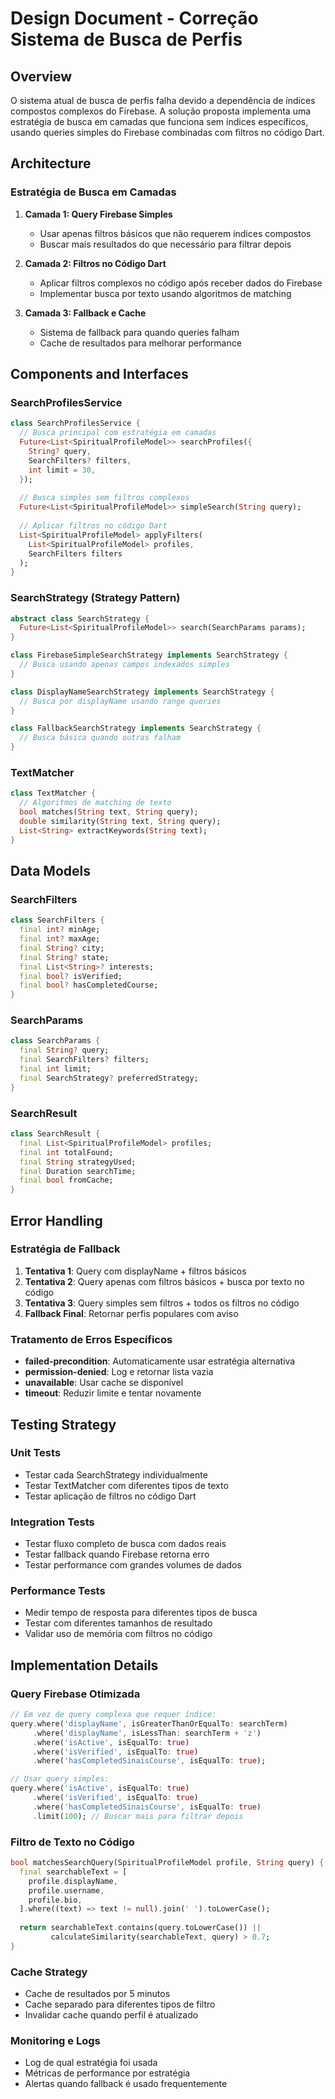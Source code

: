 # Design Document - Correção Sistema de Busca de Perfis

## Overview

O sistema atual de busca de perfis falha devido a dependência de índices compostos complexos do Firebase. A solução proposta implementa uma estratégia de busca em camadas que funciona sem índices específicos, usando queries simples do Firebase combinadas com filtros no código Dart.

## Architecture

### Estratégia de Busca em Camadas

1. **Camada 1: Query Firebase Simples**
   - Usar apenas filtros básicos que não requerem índices compostos
   - Buscar mais resultados do que necessário para filtrar depois

2. **Camada 2: Filtros no Código Dart**
   - Aplicar filtros complexos no código após receber dados do Firebase
   - Implementar busca por texto usando algoritmos de matching

3. **Camada 3: Fallback e Cache**
   - Sistema de fallback para quando queries falham
   - Cache de resultados para melhorar performance

## Components and Interfaces

### SearchProfilesService
```dart
class SearchProfilesService {
  // Busca principal com estratégia em camadas
  Future<List<SpiritualProfileModel>> searchProfiles({
    String? query,
    SearchFilters? filters,
    int limit = 30,
  });
  
  // Busca simples sem filtros complexos
  Future<List<SpiritualProfileModel>> simpleSearch(String query);
  
  // Aplicar filtros no código Dart
  List<SpiritualProfileModel> applyFilters(
    List<SpiritualProfileModel> profiles,
    SearchFilters filters
  );
}
```

### SearchStrategy (Strategy Pattern)
```dart
abstract class SearchStrategy {
  Future<List<SpiritualProfileModel>> search(SearchParams params);
}

class FirebaseSimpleSearchStrategy implements SearchStrategy {
  // Busca usando apenas campos indexados simples
}

class DisplayNameSearchStrategy implements SearchStrategy {
  // Busca por displayName usando range queries
}

class FallbackSearchStrategy implements SearchStrategy {
  // Busca básica quando outras falham
}
```

### TextMatcher
```dart
class TextMatcher {
  // Algoritmos de matching de texto
  bool matches(String text, String query);
  double similarity(String text, String query);
  List<String> extractKeywords(String text);
}
```

## Data Models

### SearchFilters
```dart
class SearchFilters {
  final int? minAge;
  final int? maxAge;
  final String? city;
  final String? state;
  final List<String>? interests;
  final bool? isVerified;
  final bool? hasCompletedCourse;
}
```

### SearchParams
```dart
class SearchParams {
  final String? query;
  final SearchFilters? filters;
  final int limit;
  final SearchStrategy? preferredStrategy;
}
```

### SearchResult
```dart
class SearchResult {
  final List<SpiritualProfileModel> profiles;
  final int totalFound;
  final String strategyUsed;
  final Duration searchTime;
  final bool fromCache;
}
```

## Error Handling

### Estratégia de Fallback
1. **Tentativa 1**: Query com displayName + filtros básicos
2. **Tentativa 2**: Query apenas com filtros básicos + busca por texto no código
3. **Tentativa 3**: Query simples sem filtros + todos os filtros no código
4. **Fallback Final**: Retornar perfis populares com aviso

### Tratamento de Erros Específicos
- **failed-precondition**: Automaticamente usar estratégia alternativa
- **permission-denied**: Log e retornar lista vazia
- **unavailable**: Usar cache se disponível
- **timeout**: Reduzir limite e tentar novamente

## Testing Strategy

### Unit Tests
- Testar cada SearchStrategy individualmente
- Testar TextMatcher com diferentes tipos de texto
- Testar aplicação de filtros no código Dart

### Integration Tests
- Testar fluxo completo de busca com dados reais
- Testar fallback quando Firebase retorna erro
- Testar performance com grandes volumes de dados

### Performance Tests
- Medir tempo de resposta para diferentes tipos de busca
- Testar com diferentes tamanhos de resultado
- Validar uso de memória com filtros no código

## Implementation Details

### Query Firebase Otimizada
```dart
// Em vez de query complexa que requer índice:
query.where('displayName', isGreaterThanOrEqualTo: searchTerm)
     .where('displayName', isLessThan: searchTerm + 'z')
     .where('isActive', isEqualTo: true)
     .where('isVerified', isEqualTo: true)
     .where('hasCompletedSinaisCourse', isEqualTo: true);

// Usar query simples:
query.where('isActive', isEqualTo: true)
     .where('isVerified', isEqualTo: true)
     .where('hasCompletedSinaisCourse', isEqualTo: true)
     .limit(100); // Buscar mais para filtrar depois
```

### Filtro de Texto no Código
```dart
bool matchesSearchQuery(SpiritualProfileModel profile, String query) {
  final searchableText = [
    profile.displayName,
    profile.username,
    profile.bio,
  ].where((text) => text != null).join(' ').toLowerCase();
  
  return searchableText.contains(query.toLowerCase()) ||
         calculateSimilarity(searchableText, query) > 0.7;
}
```

### Cache Strategy
- Cache de resultados por 5 minutos
- Cache separado para diferentes tipos de filtro
- Invalidar cache quando perfil é atualizado

### Monitoring e Logs
- Log de qual estratégia foi usada
- Métricas de performance por estratégia
- Alertas quando fallback é usado frequentemente